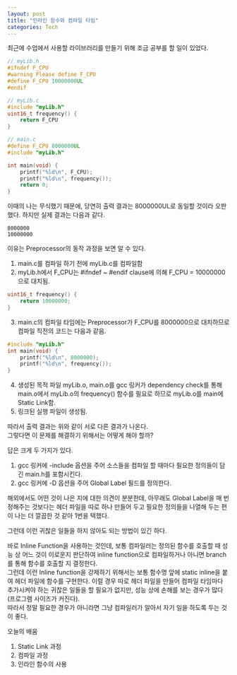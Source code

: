 ```yaml
---
layout: post
title: "인라인 함수와 컴파일 타임"
categories: Tech
---
```


최근에 수업에서 사용할 라이브러리를 만들기 위해 조금 공부를 할 일이 있었다.  

```c
// myLib.h
#ifndef F_CPU
#warning Please define F_CPU
#define F_CPU 10000000UL
#endif

// myLib.c
#include "myLib.h"
uint16_t frequency() {
    return F_CPU
}
```

```c
// main.c
#define F_CPU 8000000UL
#include "myLib.h"

int main(void) {
    printf("%ld\n", F_CPU);
    printf("%ld\n", frequency());
    return 0;
}
```

이때의 나는 무식했기 때문에, 당연히 출력 결과는 8000000UL로 동일할 것이라 오판했다.
하지만 실제 결과는 다음과 같다.

```text
8000000
10000000
```

이유는 Preprocessor의 동작 과정을 보면 알 수 있다.

1. main.c를 컴파일 하기 전에 myLib.c를 컴파일함
2. myLib.h에서 F_CPU는 #ifndef ~ #endif clause에 의해 F_CPU = 10000000으로 대치됨.

```c
uint16_t frequency() {
    return 10000000;
}
```

3. main.c의 컴파일 타임에는 Preprocessor가 F_CPU를 8000000으로 대치하므로 컴파일 직전의 코드는 다음과 같음.

```c
#include "myLib.h"
int main(void) {
    printf("%ld\n", 8000000);
    printf("%ld\n", frequency());
}
```

4. 생성된 목적 파일 myLib.o, main.o를 gcc 링커가 dependency check를 통해 main.o에서 myLib.o의 frequency() 함수를 필요로 하므로 myLib.o를 main에 Static Link함.
5. 링크된 실행 파일이 생성됨.

따라서 출력 결과는 위와 같이 서로 다른 결과가 나온다.  
그렇다면 이 문제를 해결하기 위해서는 어떻게 해야 할까?  

답은 크게 두 가지가 있다.

1. gcc 링커에 -include 옵션을 주어 소스들을 컴파일 할 때마다 필요한 정의들이 담긴 main.h를 포함시킨다.
2. gcc 링커에 -D 옵션을 주어 Global Label 필드를 정의한다.

해외에서도 어떤 것이 나은 지에 대한 의견이 분분한데, 아무래도 Global Label을 매 번 정해주는 것보다는 헤더 파일을 따로 하나 만들어 두고 필요한 정의들을 나열해 두는 편이 나는 더 깔끔한 것 같아 1번을 택했다.

그런데 이런 귀찮은 일들을 하지 않아도 되는 방법이 있긴 하다.

바로 Inline Function을 사용하는 것인데, 보통 컴파일러는 정의된 함수를 호출할 때 성능 상 어느 것이 이로운지 판단하여 inline function으로 컴파일하거나 아니면 branch를 통해 함수를 호출할 지 결정한다.  
그런데 이런 Inline function을 강제하기 위해서는 보통 함수명 앞에 static inline을 붙여 헤더 파일에 함수를 구현한다.
이럴 경우 따로 헤더 파일을 만들어 컴파일 타임마다 추가시켜야 하는 귀찮은 일들을 할 필요가 없지만, 성능 상에 손해를 보는 경우가 많다(프로그램 사이즈가 커진다).  
따라서 정말 필요한 경우가 아니라면 그냥 컴파일러가 알아서 자기 일을 하도록 두는 것이 좋다.

오늘의 배움
1. Static Link 과정
2. 컴파일 과정
3. 인라인 함수의 사용